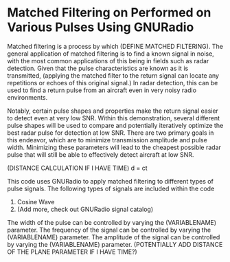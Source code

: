 # Matched Filtering on Performed on Various Pulses Using GNURadio

Matched filtering is a process by which (DEFINE MATCHED FILTERING). The general application of matched filtering is to find a known signal in noise, with the most common applications of this being in fields such as radar detection. Given that the pulse characteristics are known as it is transmitted, (applying the matched filter to the return signal can locate any repetitions or echoes of this original signal.) In radar detection, this can be used to find a return pulse from an aircraft even in very noisy radio environments.

Notably, certain pulse shapes and properties make the return signal easier to detect even at very low SNR. Within this demonstration, several different pulse shapes will be used to compare and potentially iteratively optimize the best radar pulse for detection at low SNR. There are two primary goals in this endeavor, which are to minimize transmission amplitude and pulse width. Minimizing these parameters will lead to the cheapest possible radar pulse that will still be able to effectively detect aircraft at low SNR.

(DISTANCE CALCULATION IF I HAVE TIME)
d = ct

This code uses GNURadio to apply matched filtering to different types of pulse signals. The following types of signals are included within the code

1. Cosine Wave
2. (Add more, check out GNURadio signal catalog)

The width of the pulse can be controlled by varying the (VARIABLENAME) parameter. 
The frequency of the signal can be controlled by varying the (VARIABLENAME) parameter. 
The amplitude of the signal can be controlled by varying the (VARIABLENAME) parameter. 
(POTENTIALLY ADD DISTANCE OF THE PLANE PARAMETER IF I HAVE TIME?)
